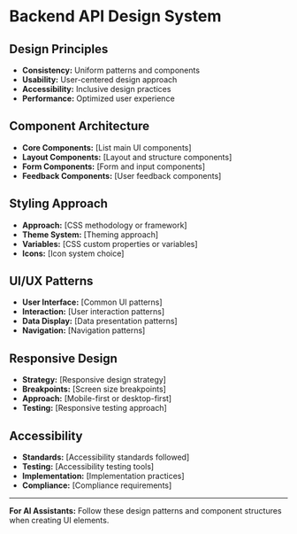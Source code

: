 # Backend API Design System

## Design Principles

- **Consistency:** Uniform patterns and components
- **Usability:** User-centered design approach
- **Accessibility:** Inclusive design practices
- **Performance:** Optimized user experience

## Component Architecture

- **Core Components:** [List main UI components]
- **Layout Components:** [Layout and structure components]
- **Form Components:** [Form and input components]
- **Feedback Components:** [User feedback components]

## Styling Approach

- **Approach:** [CSS methodology or framework]
- **Theme System:** [Theming approach]
- **Variables:** [CSS custom properties or variables]
- **Icons:** [Icon system choice]

## UI/UX Patterns

- **User Interface:** [Common UI patterns]
- **Interaction:** [User interaction patterns]
- **Data Display:** [Data presentation patterns]
- **Navigation:** [Navigation patterns]

## Responsive Design

- **Strategy:** [Responsive design strategy]
- **Breakpoints:** [Screen size breakpoints]
- **Approach:** [Mobile-first or desktop-first]
- **Testing:** [Responsive testing approach]

## Accessibility

- **Standards:** [Accessibility standards followed]
- **Testing:** [Accessibility testing tools]
- **Implementation:** [Implementation practices]
- **Compliance:** [Compliance requirements]

---

**For AI Assistants:** Follow these design patterns and component structures when creating UI elements.

